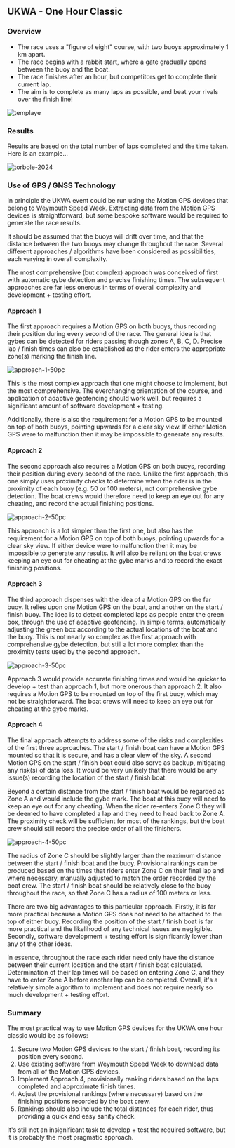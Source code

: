 ## UKWA - One Hour Classic

### Overview

- The race uses a "figure of eight" course, with two buoys approximately 1 km apart.
- The race begins with a rabbit start, where a gate gradually opens between the buoy and the boat.
- The race finishes after an hour, but competitors get to complete their current lap.
- The aim is to complete as many laps as possible, and beat your rivals over the finish line!

![templaye](img/template-50pc.png)



### Results

Results are based on the total number of laps completed and the time taken. Here is an example...

![torbole-2024](img/torbole-2024.png)

### Use of GPS / GNSS Technology

In principle the UKWA event could be run using the Motion GPS devices that belong to Weymouth Speed Week. Extracting data from the Motion GPS devices is straightforward, but some bespoke software would be required to generate the race results.

It should be assumed that the buoys will drift over time, and that the distance between the two buoys may change throughout the race. Several different approaches / algorithms have been considered as possibilities, each varying in overall complexity.

The most comprehensive (but complex) approach was conceived of first with automatic gybe detection and precise finishing times. The subsequent approaches are far less onerous in terms of overall complexity and development + testing effort.



#### Approach 1

The first approach requires a Motion GPS on both buoys, thus recording their position during every second of the race. The general idea is that gybes can be detected for riders passing though zones A, B, C, D. Precise lap / finish times can also be established as the rider enters the appropriate zone(s) marking the finish line.

![approach-1-50pc](img/approach-1-50pc.png)

This is the most complex approach that one might choose to implement, but the most comprehensive. The everchanging orientation of the course, and application of adaptive geofencing should work well, but requires a significant amount of software development + testing.

Additionally, there is also the requirement for a Motion GPS to be mounted on top of both buoys, pointing upwards for a clear sky view. If either Motion GPS were to malfunction then it may be impossible to generate any results.



#### Approach 2

The second approach also requires a Motion GPS on both buoys, recording their position during every second of the race. Unlike the first approach, this one simply uses proximity checks to determine when the rider is in the proximity of each buoy (e.g. 50 or 100 meters), not comprehensive gybe detection. The boat crews would therefore need to keep an eye out for any cheating, and record the actual finishing positions.

![approach-2-50pc](img/approach-2-50pc.png)

This approach is a lot simpler than the first one, but also has the requirement for a Motion GPS on top of both buoys, pointing upwards for a clear sky view. If either device were to malfunction then it may be impossible to generate any results. It will also be reliant on the boat crews keeping an eye out for cheating at the gybe marks and to record the exact finishing positions.



#### Approach 3

The third approach dispenses with the idea of a Motion GPS on the far buoy. It relies upon one Motion GPS on the boat, and another on the start / finish buoy. The idea is to detect completed laps as people enter the green box, through the use of adaptive geofencing. In simple terms, automatically adjusting the green box according to the actual locations of the boat and the buoy. This is not nearly so complex as the first approach with comprehensive gybe detection, but still a lot more complex than the proximity tests used by the second approach.

![approach-3-50pc](img/approach-3-50pc.png)

Approach 3 would provide accurate finishing times and would be quicker to develop + test than approach 1, but more onerous than approach 2. It also requires a Motion GPS to be mounted on top of the first buoy, which may not be straightforward. The boat crews will need to keep an eye out for cheating at the gybe marks.



#### Approach 4

The final approach attempts to address some of the risks and complexities of the first three approaches. The start / finish boat can have a Motion GPS mounted so that it is secure, and has a clear view of the sky. A second Motion GPS on the start / finish boat could also serve as backup, mitigating any risk(s) of data loss. It would be very unlikely that there would be any issue(s) recording the location of the start / finish boat.

Beyond a certain distance from the start / finish boat would be regarded as Zone A and would include the gybe mark. The boat at this buoy will need to keep an eye out for any cheating. When the rider re-enters Zone C they will be deemed to have completed a lap and they need to head back to Zone A. The proximity check will be sufficient for most of the rankings, but the boat crew should still record the precise order of all the finishers.

![approach-4-50pc](img/approach-4-50pc.png)



The radius of Zone C should be slightly larger than the maximum distance between the start / finish boat and the buoy. Provisional rankings can be produced based on the times that riders enter Zone C on their final lap and where necessary, manually adjusted to match the order recorded by the boat crew. The start / finish boat should be relatively close to the buoy throughout the race, so that Zone C has a radius of 100 meters or less.

There are two big advantages to this particular approach. Firstly, it is far more practical because a Motion GPS does not need to be attached to the top of either buoy. Recording the position of the start / finish boat is far more practical and the likelihood of any technical issues are negligible. Secondly, software development + testing effort is significantly lower than any of the other ideas.

In essence, throughout the race each rider need only have the distance between their current location and the start / finish boat calculated. Determination of their lap times will be based on entering Zone C, and they have to enter Zone A before another lap can be completed. Overall, it's a relatively simple algorithm to implement and does not require nearly so much development + testing effort.



### Summary

The most practical way to use Motion GPS devices for the UKWA one hour classic would be as follows:

1. Secure two Motion GPS devices to the start / finish boat, recording its position every second.
2. Use existing software from Weymouth Speed Week to download data from all of the Motion GPS devices.
3. Implement Approach 4, provisionally ranking riders based on the laps completed and approximate finish times.
4. Adjust the provisional rankings (where necessary) based on the finishing positions recorded by the boat crew.
5. Rankings should also include the total distances for each rider, thus providing a quick and easy sanity check.

It's still not an insignificant task to develop + test the required software, but it is probably the most pragmatic approach.
